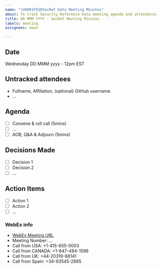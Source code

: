 ```yaml
---
name: "\U0001F91DSecRef Data Meeting Minutes"
about: To track Security Reference Data meeting agenda and attendance
title: DD MMM YYYY - SecRef Meeting Minutes
labels: meeting
assignees: maoo

---
```


## Date
Wednesday DD MMM yyyy - 12pm EST

## Untracked attendees
- Fullname, Affiliation, (optional) GitHub username
- ...

## Agenda
- [ ] Convene & roll call (5mins)
- [ ] ...
- [ ] AOB, Q&A & Adjourn (5mins)

## Decisions Made
- [ ] Decision 1
- [ ] Decision 2
- [ ] ...

## Action Items
- [ ] Action 1
- [ ] Action 2
- [ ] ...

### WebEx info
- [WebEx Meeting URL](...)
- Meeting Number: ...
- Call from USA: +1-415-655-0003
- Call from CANADA: +1-647-484-1596 
- Call from UK: +44-20319-88141
- Call from Spain: +34-93545-2895
